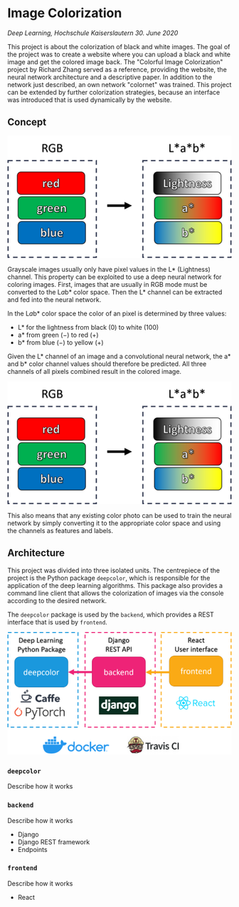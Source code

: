 # Image Colorization

*Deep Learning, Hochschule Kaiserslautern*
*30. June 2020*

This project is about the colorization of black and white images. 
The goal of the project was to create a website where you can upload a black and white image and get the colored image back. 
The "Colorful Image Colorization" project by Richard Zhang served as a reference, providing the website, the neural network architecture and a descriptive paper. In addition to the network just described, an own network "colornet" was trained. 
This project can be extended by further colorization strategies, because an interface was introduced that is used dynamically by the website.

## Concept

![RGB to L*a*b* color space conversion](images/rgb_lab.png)

Grayscale images usually only have pixel values in the L* (Lightness) channel. 
This property can be exploited to use a deep neural network for coloring images.
First, images that are usually in RGB mode must be converted to the L*a*b* color space. 
Then the L* channel can be extracted and fed into the neural network.

In the L*a*b* color space the color of an pixel is determined by three values: 

 - L* for the lightness from black (0) to white (100) 
 - a* from green (−) to red (+) 
 - b* from blue (−) to yellow (+)

Given the L* channel of an image and a convolutional neural network, the a* and b* color channel values should therefore be predicted.
All three channels of all pixels combined result in the colored image.

![Neural network of image colorization by Richard Zhang](images/rgb_lab.png)

This also means that any existing color photo can be used to train the neural network by simply converting it to the appropriate color space and using the channels as features and labels.

## Architecture

This project was divided into three isolated units. 
The centrepiece of the project is the Python package ```deepcolor```, which is responsible for the application of the deep learning algorithms. 
This package also provides a command line client that allows the colorization of images via the console according to the desired network.

The ```deepcolor``` package is used by the ```backend```, which provides a REST interface that is used by ```frontend```.

![Colorized acker using richzhang strategy](images/architecture.png)

### ```deepcolor```

Describe how it works

### ```backend```

Describe how it works

- Django
- Django REST framework
- Endpoints

### ```frontend```

Describe how it works

- React
